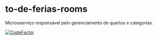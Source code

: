 # to-de-ferias-rooms
Microsserviço responsável pelo gerenciamento de quartos e categorias.

[![CodeFactor](https://www.codefactor.io/repository/github/wesleycosta/to-de-ferias-bookings/badge)](https://www.codefactor.io/repository/github/wesleycosta/to-de-ferias-rooms)
